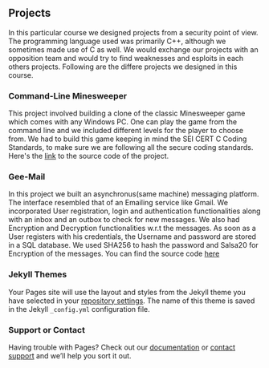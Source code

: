 ## Projects

In this particular course we designed projects from a security point of view. The programming language used was primarily C++, although we sometimes made use of C as well. We would exchange our projects with an opposition team and would try to find weaknesses and esploits in each others projects. Following are the differe projects we designed in this course.

### Command-Line Minesweeper

This project involved building a clone of the classic Minesweeper game which comes with any Windows PC. One can play the game from the command line and we included different levels for the player to choose from. We had to build this game keeping in mind the SEI CERT C Coding Standards, to make sure we are following all the secure coding standards. Here's the [link](https://github.com/akshay9594/Minesweeper) to the source code of the project.

### Gee-Mail

In this project we built an asynchronus(same machine) messaging platform. The interface resembled that of an Emailing service like Gmail. We incorporated User registration, login and authentication functionalities along with an inbox and an outbox to check for new messages. We also had Encryption and Decryption functionalities w.r.t the messages. As soon as a User registers with his credentials, the Username and password are stored in a SQL database. We used SHA256 to hash the password and Salsa20 for Encryption of the messages. You can find the source code [here](https://github.com/akshay9594/Gee-mail)

### Jekyll Themes

Your Pages site will use the layout and styles from the Jekyll theme you have selected in your [repository settings](https://github.com/akshay9594/secure-software/settings). The name of this theme is saved in the Jekyll `_config.yml` configuration file.

### Support or Contact

Having trouble with Pages? Check out our [documentation](https://help.github.com/categories/github-pages-basics/) or [contact support](https://github.com/contact) and we’ll help you sort it out.
